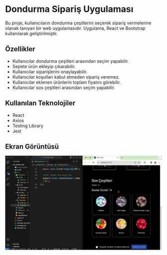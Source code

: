 <h1> Dondurma Sipariş Uygulaması</h1>

Bu proje, kullanıcıların dondurma çeşitlerini seçerek sipariş vermelerine olanak tanıyan bir web uygulamasıdır. Uygulama, React ve Bootstrap kullanılarak geliştirilmiştir.

<h2> Özellikler</h2>

- Kullanıcılar dondurma çeşitleri arasından seçim yapabilir.
- Sepete ürün ekleyip çıkarabilir.
- Kullanıcılar siparişlerini onaylayabilir.
- Kullanıcılar koşulları kabul etmeden sipariş veremez.
- Kullanıcılar eklenen ürünlerin toplam fiyatını görebilir.
- Kullanıcılar sos çeşitleri arasından seçim yapabilir.

<h2> Kullanılan Teknolojiler</h2>

- React
- Axios
- Testing Library
- Jest

<h2>Ekran Görüntüsü</h2>

![](ice_cream_test.gif)
